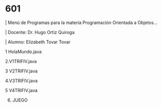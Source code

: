 # 601

| Menú de Programas para la materia Programación Orientada a Objetos...

| Docente: Dr. Hugo Ortiz Quiroga 

| Alumno: Elizabeth Tovar Tovar 

1  HolaMundo.java

2.V1TRIFIV.java 

3  V2TRIFIV.java 

4.V3TRIFIV.java 

5  V4TRIFIV.java

6. JUEGO
